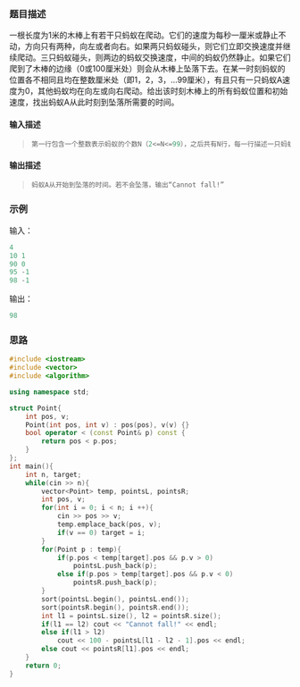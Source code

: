 ### 题目描述

一根长度为1米的木棒上有若干只蚂蚁在爬动。它们的速度为每秒一厘米或静止不动，方向只有两种，向左或者向右。如果两只蚂蚁碰头，则它们立即交换速度并继续爬动。三只蚂蚁碰头，则两边的蚂蚁交换速度，中间的蚂蚁仍然静止。如果它们爬到了木棒的边缘（0或100厘米处）则会从木棒上坠落下去。在某一时刻蚂蚁的位置各不相同且均在整数厘米处（即1，2，3，…99厘米），有且只有一只蚂蚁A速度为0，其他蚂蚁均在向左或向右爬动。给出该时刻木棒上的所有蚂蚁位置和初始速度，找出蚂蚁A从此时刻到坠落所需要的时间。

#### 输入描述

> ```c++
> 第一行包含一个整数表示蚂蚁的个数N（2<=N<=99），之后共有N行，每一行描述一只蚂蚁的初始状态。每个初始状态由两个整数组成，中间用空格隔开，第一个数字表示初始位置厘米数P（1<=P<=99），第二个数字表示初始方向,-1表示向左，1表示向右，0表示静止。
> ```

#### 输出描述

> ```c++
> 蚂蚁A从开始到坠落的时间。若不会坠落，输出“Cannot fall!”
> ```

### 示例

输入：

```c++
4
10 1
90 0
95 -1
98 -1
```

输出：

```c++
98
```

### 思路



```c++
#include <iostream>
#include <vector>
#include <algorithm>

using namespace std;

struct Point{
    int pos, v;
    Point(int pos, int v) : pos(pos), v(v) {}
    bool operator < (const Point& p) const {
        return pos < p.pos;
    }
};
int main(){
    int n, target;
    while(cin >> n){
        vector<Point> temp, pointsL, pointsR;
        int pos, v;
        for(int i = 0; i < n; i ++){
            cin >> pos >> v;
            temp.emplace_back(pos, v);
            if(v == 0) target = i;
        }
        for(Point p : temp){
            if(p.pos < temp[target].pos && p.v > 0)
                pointsL.push_back(p);
            else if(p.pos > temp[target].pos && p.v < 0)
                pointsR.push_back(p);
        }
        sort(pointsL.begin(), pointsL.end());
        sort(pointsR.begin(), pointsR.end());
        int l1 = pointsL.size(), l2 = pointsR.size();
        if(l1 == l2) cout << "Cannot fall!" << endl;
        else if(l1 > l2)
            cout << 100 - pointsL[l1 - l2 - 1].pos << endl;
        else cout << pointsR[l1].pos << endl;
    }
    return 0;
}
```


